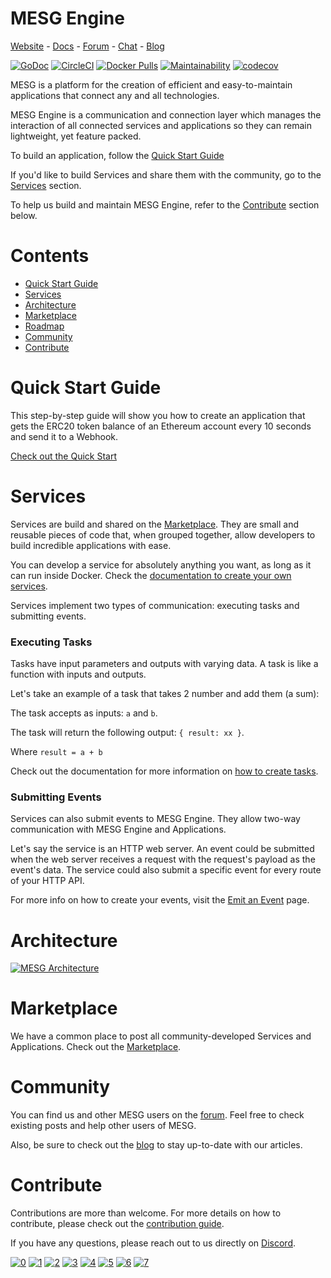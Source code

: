 # MESG Engine

[Website](https://mesg.com/) - [Docs](https://docs.mesg.com/) - [Forum](https://forum.mesg.com/) - [Chat](https://discordapp.com/invite/SaZ5HcE) - [Blog](https://medium.com/mesg)


[![GoDoc](https://godoc.org/github.com/mesg-foundation/engine?status.svg)](https://godoc.org/github.com/mesg-foundation/engine)
[![CircleCI](https://img.shields.io/circleci/project/github/mesg-foundation/engine.svg)](https://github.com/mesg-foundation/engine)
[![Docker Pulls](https://img.shields.io/docker/pulls/mesg/engine.svg)](https://hub.docker.com/r/mesg/engine/)
[![Maintainability](https://api.codeclimate.com/v1/badges/86ad77f7c13cde40807e/maintainability)](https://codeclimate.com/github/mesg-foundation/engine/maintainability)
[![codecov](https://codecov.io/gh/mesg-foundation/engine/branch/dev/graph/badge.svg)](https://codecov.io/gh/mesg-foundation/engine)


MESG is a platform for the creation of efficient and easy-to-maintain applications that connect any and all technologies. 

MESG Engine is a communication and connection layer which manages the interaction of all connected services and applications so they can remain lightweight, yet feature packed.

To build an application, follow the [Quick Start Guide](https://docs.mesg.com/guide/quick-start-guide.html)

If you'd like to build Services and share them with the community, go to the [Services](#services) section.

To help us build and maintain MESG Engine, refer to the [Contribute](#contribute) section below.

# Contents

- [Quick Start Guide](#quick-start-guide)
- [Services](#services)
- [Architecture](#architecture)
- [Marketplace](#marketplace)
- [Roadmap](#roadmap)
- [Community](#community)
- [Contribute](#contribute)


# Quick Start Guide

This step-by-step guide will show you how to create an application that gets the ERC20 token balance of an Ethereum account every 10 seconds and send it to a Webhook.

[Check out the Quick Start](https://docs.mesg.com/guide/quick-start-guide.html)

# Services

Services are build and shared on the [Marketplace](https://marketplace.mesg.com/). They are small and reusable pieces of code that, when grouped together, allow developers to build incredible applications with ease.

You can develop a service for absolutely anything you want, as long as it can run inside Docker. Check the [documentation to create your own services](https://docs.mesg.com/guide/service/what-is-a-service.html).

Services implement two types of communication: executing tasks and submitting events.

### Executing Tasks

Tasks have input parameters and outputs with varying data. A task is like a function with inputs and outputs.

Let's take an example of a task that takes 2 number and add them (a sum):

The task accepts as inputs: `a` and `b`.

The task will return the following output: `{ result: xx }`.

Where `result = a + b`

Check out the documentation for more information on [how to create tasks](https://docs.mesg.com/guide/service/listen-for-tasks.html).

### Submitting Events

Services can also submit events to MESG Engine. They allow two-way communication with MESG Engine and Applications.

Let's say the service is an HTTP web server. An event could be submitted when the web server receives a request with the request's payload as the event's data. The service could also submit a specific event for every route of your HTTP API.

For more info on how to create your events, visit the [Emit an Event](https://docs.mesg.com/guide/service/emit-an-event.html) page.


# Architecture

[![MESG Architecture](https://cdn.rawgit.com/mesg-foundation/core/dev/schema1.svg)](https://docs.mesg.com)

# Marketplace

We have a common place to post all community-developed Services and Applications. Check out the [Marketplace](https://marketplace.mesg.com).

# Community

You can find us and other MESG users on the [forum](https://forum.mesg.com). Feel free to check existing posts and help other users of MESG.

Also, be sure to check out the [blog](https://medium.com/mesg) to stay up-to-date with our articles.

# Contribute

Contributions are more than welcome. For more details on how to contribute, please check out the [contribution guide](/CONTRIBUTING.md).

If you have any questions, please reach out to us directly on [Discord](https://discordapp.com/invite/5tVTHJC).

[![0](https://sourcerer.io/fame/antho1404/mesg-foundation/core/images/0)](https://sourcerer.io/fame/antho1404/mesg-foundation/core/links/0)
[![1](https://sourcerer.io/fame/antho1404/mesg-foundation/core/images/1)](https://sourcerer.io/fame/antho1404/mesg-foundation/core/links/1)
[![2](https://sourcerer.io/fame/antho1404/mesg-foundation/core/images/2)](https://sourcerer.io/fame/antho1404/mesg-foundation/core/links/2)
[![3](https://sourcerer.io/fame/antho1404/mesg-foundation/core/images/3)](https://sourcerer.io/fame/antho1404/mesg-foundation/core/links/3)
[![4](https://sourcerer.io/fame/antho1404/mesg-foundation/core/images/4)](https://sourcerer.io/fame/antho1404/mesg-foundation/core/links/4)
[![5](https://sourcerer.io/fame/antho1404/mesg-foundation/core/images/5)](https://sourcerer.io/fame/antho1404/mesg-foundation/core/links/5)
[![6](https://sourcerer.io/fame/antho1404/mesg-foundation/core/images/6)](https://sourcerer.io/fame/antho1404/mesg-foundation/core/links/6)
[![7](https://sourcerer.io/fame/antho1404/mesg-foundation/core/images/7)](https://sourcerer.io/fame/antho1404/mesg-foundation/core/links/7)
